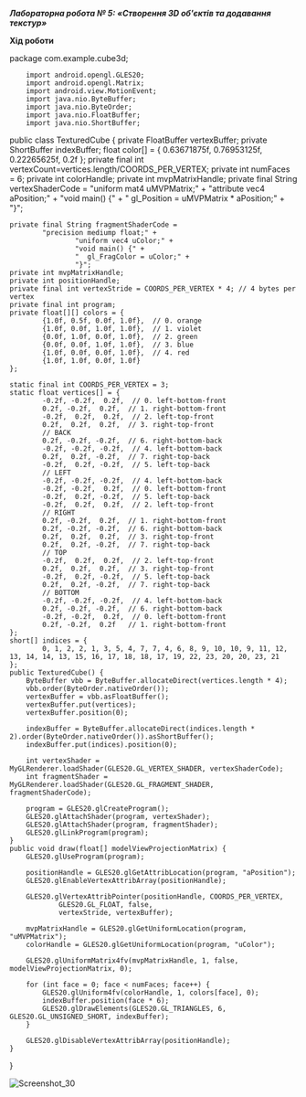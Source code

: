___Лабораторна робота № 5: «Створення 3D об'єктів та додавання текстур»___

__Хід роботи__

package com.example.cube3d;

        import android.opengl.GLES20;
        import android.opengl.Matrix;
        import android.view.MotionEvent;
        import java.nio.ByteBuffer;
        import java.nio.ByteOrder;
        import java.nio.FloatBuffer;
        import java.nio.ShortBuffer;

public class TexturedCube {
    private FloatBuffer vertexBuffer;
    private ShortBuffer indexBuffer;
    float color[] = { 0.63671875f, 0.76953125f, 0.22265625f, 0.2f };
    private final int vertexCount=vertices.length/COORDS_PER_VERTEX;
    private int numFaces = 6;
    private int colorHandle;
    private int mvpMatrixHandle;
    private final String vertexShaderCode =
            "uniform mat4 uMVPMatrix;" +
                    "attribute vec4 aPosition;" +
                    "void main() {" +
                    "  gl_Position = uMVPMatrix * aPosition;" +
                    "}";

    private final String fragmentShaderCode =
            "precision mediump float;" +
                    "uniform vec4 uColor;" +
                    "void main() {" +
                    "  gl_FragColor = uColor;" +
                    "}";
    private int mvpMatrixHandle;
    private int positionHandle;
    private final int vertexStride = COORDS_PER_VERTEX * 4; // 4 bytes per vertex
    private final int program;
    private float[][] colors = {
            {1.0f, 0.5f, 0.0f, 1.0f},  // 0. orange
            {1.0f, 0.0f, 1.0f, 1.0f},  // 1. violet
            {0.0f, 1.0f, 0.0f, 1.0f},  // 2. green
            {0.0f, 0.0f, 1.0f, 1.0f},  // 3. blue
            {1.0f, 0.0f, 0.0f, 1.0f},  // 4. red
            {1.0f, 1.0f, 0.0f, 1.0f}
    };

    static final int COORDS_PER_VERTEX = 3;
    static float vertices[] = {
            -0.2f, -0.2f,  0.2f,  // 0. left-bottom-front
            0.2f, -0.2f,  0.2f,  // 1. right-bottom-front
            -0.2f,  0.2f,  0.2f,  // 2. left-top-front
            0.2f,  0.2f,  0.2f,  // 3. right-top-front
            // BACK
            0.2f, -0.2f, -0.2f,  // 6. right-bottom-back
            -0.2f, -0.2f, -0.2f,  // 4. left-bottom-back
            0.2f,  0.2f, -0.2f,  // 7. right-top-back
            -0.2f,  0.2f, -0.2f,  // 5. left-top-back
            // LEFT
            -0.2f, -0.2f, -0.2f,  // 4. left-bottom-back
            -0.2f, -0.2f,  0.2f,  // 0. left-bottom-front
            -0.2f,  0.2f, -0.2f,  // 5. left-top-back
            -0.2f,  0.2f,  0.2f,  // 2. left-top-front
            // RIGHT
            0.2f, -0.2f,  0.2f,  // 1. right-bottom-front
            0.2f, -0.2f, -0.2f,  // 6. right-bottom-back
            0.2f,  0.2f,  0.2f,  // 3. right-top-front
            0.2f,  0.2f, -0.2f,  // 7. right-top-back
            // TOP
            -0.2f,  0.2f,  0.2f,  // 2. left-top-front
            0.2f,  0.2f,  0.2f,  // 3. right-top-front
            -0.2f,  0.2f, -0.2f,  // 5. left-top-back
            0.2f,  0.2f, -0.2f,  // 7. right-top-back
            // BOTTOM
            -0.2f, -0.2f, -0.2f,  // 4. left-bottom-back
            0.2f, -0.2f, -0.2f,  // 6. right-bottom-back
            -0.2f, -0.2f,  0.2f,  // 0. left-bottom-front
            0.2f, -0.2f,  0.2f   // 1. right-bottom-front
    };
    short[] indices = {
            0, 1, 2, 2, 1, 3, 5, 4, 7, 7, 4, 6, 8, 9, 10, 10, 9, 11, 12, 13, 14, 14, 13, 15, 16, 17, 18, 18, 17, 19, 22, 23, 20, 20, 23, 21
    };
    public TexturedCube() {
        ByteBuffer vbb = ByteBuffer.allocateDirect(vertices.length * 4);
        vbb.order(ByteOrder.nativeOrder());
        vertexBuffer = vbb.asFloatBuffer();
        vertexBuffer.put(vertices);
        vertexBuffer.position(0);

        indexBuffer = ByteBuffer.allocateDirect(indices.length * 2).order(ByteOrder.nativeOrder()).asShortBuffer();
        indexBuffer.put(indices).position(0);

        int vertexShader = MyGLRenderer.loadShader(GLES20.GL_VERTEX_SHADER, vertexShaderCode);
        int fragmentShader = MyGLRenderer.loadShader(GLES20.GL_FRAGMENT_SHADER, fragmentShaderCode);

        program = GLES20.glCreateProgram();
        GLES20.glAttachShader(program, vertexShader);
        GLES20.glAttachShader(program, fragmentShader);
        GLES20.glLinkProgram(program);
    }
    public void draw(float[] modelViewProjectionMatrix) {
        GLES20.glUseProgram(program);

        positionHandle = GLES20.glGetAttribLocation(program, "aPosition");
        GLES20.glEnableVertexAttribArray(positionHandle);

        GLES20.glVertexAttribPointer(positionHandle, COORDS_PER_VERTEX,
                GLES20.GL_FLOAT, false,
                vertexStride, vertexBuffer);

        mvpMatrixHandle = GLES20.glGetUniformLocation(program, "uMVPMatrix");
        colorHandle = GLES20.glGetUniformLocation(program, "uColor");

        GLES20.glUniformMatrix4fv(mvpMatrixHandle, 1, false, modelViewProjectionMatrix, 0);

        for (int face = 0; face < numFaces; face++) {
            GLES20.glUniform4fv(colorHandle, 1, colors[face], 0);
            indexBuffer.position(face * 6);
            GLES20.glDrawElements(GLES20.GL_TRIANGLES, 6, GLES20.GL_UNSIGNED_SHORT, indexBuffer);
        }

        GLES20.glDisableVertexAttribArray(positionHandle);
    }
}

![Screenshot_30](https://github.com/kabanovV/lab5/assets/152945125/62da8deb-57ae-4769-8c6c-5f0e81b3043b)


